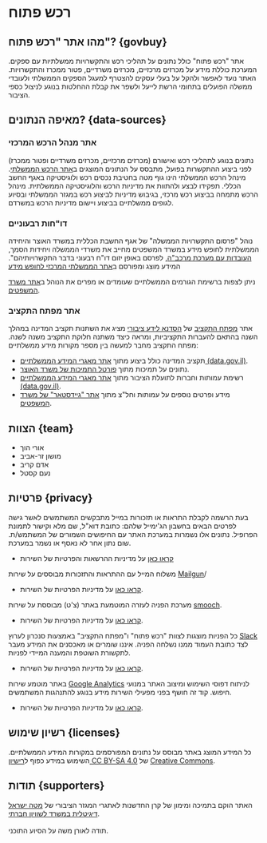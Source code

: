 # רכש פתוח
## מהו אתר "רכש פתוח"? {govbuy}
אתר "רכש פתוח" כולל נתונים על תהליכי רכש והתקשרויות ממשלתיות עם ספקים. המערכת כוללת מידע על מכרזים מרכזיים, מכרזים משרדיים, פטור ממכרז והתקשרויות. האתר נועד לאפשר ולהקל על בעלי עסקים להצטרף למעגל הספקים הממשלתי ולעובדי ממשלה הפועלים בתחומי הרשת לייעל ולשפר את קבלת ההחלטות בנוגע לניצול כספי הציבור.

## מאיפה הנתונים? {data-sources}
### אתר מנהל הרכש המרכזי
נתונים בנוגע לתהליכי רכש ואישורם (מכרזים מרכזיים, מכרזים משרדיים ופטור ממכרז) לפני ביצוע ההתקשרות בפועל, מתבסס על הנתונים המוצגים ב[אתר הרכש הממשלתי](ef="https://www.mr.gov.il/About/Pages/default.aspx). מינהל הרכש הממשלתי הינו גוף מטה בחטיבת נכסים רכש ולוגיסטיקה באגף החשב הכללי. תפקידו לבצע ולהתוות את מדיניות הרכש והלוגיסטיקה הממשלתית. מינהל הרכש מתמחה בביצוע רכש מרכזי, בגיבוש מדיניות לביצוע רכש במגזר הממשלתי ובסיוע לגופים ממשלתיים בביצוע ויישום מדיניות הרכש במשרדם.

### דו"חות רבעוניים
נוהל "פרסום התקשרויות הממשלה" של אגף החשבת הכללית במשרד האוצר והיחידה הממשלתית לחופש מידע במשרד המשפטים מחייב את משרדי הממשלה ויחידות הסמך, [העובדות עם מערכת מרכב"ה](https://mof.gov.il/AG/AccountingReports/chariot), לפרסם באופן יזום דו"ח רבעוני בדבר התקשרויותיהם".
המידע מוצג ומפורסם ב[אתר הממשלתי המרכזי לחופש מידע](https://foi.gov.il/he/search/site/?f%5b0%5d=im_field_mmdtypes:368)


ניתן לצפות ברשימת הגורמים הממשלתיים שעומדים או מפרים את הנוהל ב[אתר משרד המשפטים](href="http://www.justice.gov.il/Units/YechidatChofeshHameyda/PeilotHayehida/DohotHayhida/ReportsPro/Pages/hitkashrout2016.aspx).

### אתר מפתח התקציב
אתר [מפתח התקציב](https://next.obudget.org/) של [הסדנא לידע ציבורי](https://hasadna.org.il)
מציג את השתנות תקציב המדינה במהלך השנה בהתאם להעברות התקציביות, ומראה כיצד משתנה חלוקת התקציב משנה לשנה. מפתח התקציב מחבר למעשה בין מספר מקורות מידע ממשלתיים:
- תקציב המדינה כולל ביצוע מתוך [אתר מאגרי המידע הממשלתיים (data.gov.il)](http://data.gov.il).
- נתונים על תמיכות מתוך [פורטל התמיכות של משרד האוצר](https://mof.gov.il/AG/AccountingReports/chariot/Pages/SupportPortal.aspx).
- רשימת עמותות וחברות לתועלת הציבור מתוך [אתר מאגרי המידע הממשלתיים (data.gov.il)](data.gov.il).
- מידע ופרטים נוספים על עמותות וחל"צ מתוך [אתר "גיידסטאר" של משרד המשפטים](https://www.guidestar.org.il/).

## הצוות {team}
- אורי הוך
- מושון זר-אביב
- אדם קריב
- נעם קסטל

## פרטיות {privacy}

בעת הרשמה לקבלת התראות או תזכורות במייל מתבקשים המשתמשים לאשר גישה לפרטים הבאים בחשבון הג'ימייל שלהם: כתובת דוא"ל, שם מלא וקישור לתמונת הפרופיל. נתונים אלו נשמרות במערכת האתר עם החיפושים השמורים של המשתמש/ת. שום נתון אחר לא נאסף או נשמר במערכת.

* [קראו כאן](https://support.google.com/accounts/answer/3466521?hl=iw) על מדיניות ההרשאות והפרטיות של השירות

משלוח המייל עם ההתראות והתזכורות מבוססים על שירות [Mailgun](https://www.mailgun.com)/

* [קראו כאן](https://www.mailgun.com/privacy-policy) על מדיניות הפרטיות של השירות.

מערכת הפניה לעזרה המוטמעת באתר (צ'ט) מבוססת על שירות [smooch](https://smooch.io/).

* [קראו כאן](https://smooch.io/privacy/) על מדיניות הפרטיות של השירות.

כל הפניות מוצגות לצוות "רכש פתוח" ו"מפתח התקציב" באמצעות סנכרון לערוץ [Slack](https://slack.com/) לצד כתובת העמוד ממנו נשלחה הפניה. איננו שומרים או מאכסנים את המידע מעבר לתקשורת השוטפת והמענה המיידי לפניות.

* [קראו כאן](https://slack.com/privacy-policy) על מדיניות הפרטיות של השירות.

באתר מוטמע שירות [Google Analytics](https://marketingplatform.google.com/about/analytics/) לניתוח דפוסי השימוש ומיצוב האתר במנועי חיפוש. קוד זה חושף בפני מפעילי השירות מידע בנוגע להתנהגות המשתמשים.

* [קראו כאן](https://support.google.com/analytics/answer/6004245?hl=he) על מדיניות הפרטיות של השירות.

## רשיון שימוש {licenses}
כל המידע המוצג באתר מבוסס על נתונים המפורסמים במקורות המידע הממשלתיים. השימוש במידע כפוף ל[רישיון CC BY-SA 4.0](https://creativecommons.org/licenses/by-sa/4.0/) של [Creative Commons](https://creativecommons.org/).

## תודות {supporters}
האתר הוקם בתמיכה ומימון של קרן החדשנות לאתגרי המגזר הציבורי של [מטה ישראל דיגיטלית במשרד לשוויון חברתי](https://www.gov.il/he/Departments/digital_israel).
<br><br>
תודה לאורן משה על הסיוע התוכני.

